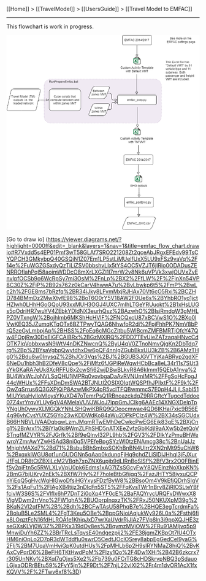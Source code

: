 [[Home]] > [[TravelModel]] > [[UsersGuide]] > [[Travel Model to EMFAC]]

***

This flowchart is work in progress. 

![](https://github.com/BayAreaMetro/travel-model-one/blob/master/model-files/scripts/emfac/emfac_flow_chart.png)


[Go to draw io] (https://viewer.diagrams.net/?highlight=0000ff&edit=_blank&layers=1&nav=1&title=emfac_flow_chart.drawio#R7Vxdd5s4EP01Pmf3wT58GLAf7SRO221208Zt2qceAbJRgxEFEdv99TsCYQPCH3GMkybpQ40GSQjN1Z07Em1LP5stLiMUelfUxX5LU9xFSz9vaVq%2F14e%2FuWGZGSxdyQzTiLiZSV0bbshvLIx5tYS4OC5VZJT6jIRlo0ODADusZENRROflahPql58aoimWDDcO8mXrLXGZl1l7mrW2v8Nk6uVPVk3xwjOUVxZvEnvIpfOCSb9o6WcRpSy7mi3OsM%2FnLp%2BX2%2FfLW%2F%2FjnXn54VP8C30Z%2FjP%2B92s762z0kCarV4hwwA7u%2BvLbwkp6t5%2FmP%2BwLc2h%2FGE8ms7bRzfq%2BR34iJky8LFvmMxjRJHAx70Vt6cO5Rxi%2BCZHD784BMmDz2MwXtyfE98%2BoT6O0rY5V18AW2F0Ue6s%2BYhbRO1yo1jctHZlwh0LHhHGoGQoU93xxMUH3OGJ4UXC7mIhLTGeYRUuokt%2B1xHsLUGs5qOdriHR7wuYV4ZEbkYDldNX3eurhQsz%2BAzwhO%2BIsiRmdgW3gMHLPZ0VTxngW%2Bojhlmb6MKShHcHVlF%2FNCQxcU87xBCVwS1O%2BXo0lVwKEQ35JZumqKTqOTx6BZTPwyTQAG6NhwfoR2di%2FpjFhhPK7NmV8bPrQ5zeGyLmbpjAp%2BHSS%2FoEq6cMGcZitbu5WlBcmZMFBMRTjOfcY47Qw4FOpjRw30DsEiGFCAIBRx%2BGzMXIRQ%2FDD7TEvUieZATzaqaHNvcCdOTK7lqVobbxwsN9WtV4nDKZNwcnQ%2ByU4qV0ZTnoNmvQjgKn2DbTdq7rg%2Bp%2BYsaVgbpQwytdhxDw6pQF4nnIgZGubBkxUU3kZB%2B6AMzTHg0%2Bdu8w0InysqZ%2BhJOr3Vqs%2BJ%2BGUB3JGVTYjKaABRyp2gdXF6NeDu1hbh3hB2DfeV8cQpe%2FiMfz6fJGPiReWqwHCbBca8eL34r11s7SUt3sYkGKaRA7eUk8XcRFFU8x2cwSfi62wjDBwBLkvR8A6kImm15QEbA1nva%2BU4WxWcJoNVLSqQHU1jMPRq0vovbgaDaAvRVNUmIMR%2FFgSoHcFpgJ44cWHUx%2FFsXDnDmSWA2BTJNLtl2OSIXOIqtWQSPfhJPIlxtF%2F9k%2FOwZqSrrus6Q3GXPjQiP8AzwMkPX4pR5vcITFQBwmmcS7E0pH4JLjLSabI51MIUYktaHyIloMIoysYKuXD47oTemrPsQ1RBnoazckdgZ9RRGftcYTugcdTddoe07Z4vrYrqvYLUy6gV4AMeIaVUVJWJoJ7ippGmJCIkg6AAEc14XNGXDelpTpYNgUh0ywvXLMGQkYNhLSHQwiKBRQ9QOeocmwae4QD6IKHai7xic9B56E4g96vhCvsYUXZ5GYo23wKDDWdKo84aWu2DPkPClz4W%2BX34sSGCUdxB66HNBVLIVAADqbgwLzmJMqmRTwEMhDeCwkcPwEG6Eik83gE%2BXjCng1%2BrArx1%2BiYla0ki9WmZLFhSHD5nATXEeZvfzGbIKdjI9aAXw5b2etQoVSTnqfMZVYR%2FJGrfk%2Bf9eQlnvI32PL9hb%2FGV3%2FDIkYzPmuBHWewroYZmrAwYZwHSAd38ni0q5VPEfeBpgSYzWl0tzENAmcg38c%2BnUaIJzMhjghMAXd7%2Bd71%2BsbuBBhSmlxoSOKhBnBN4UIrr2XN2nMt95uChW6%2BxqxklWGU8ot1unGUDGNn5qAap0kdunqFjHq9chdZLiSlDlJHhql3jFJXurJfFgLOR8tCtZBXiLcM2VBqh7xpZNX6upjb9dLIRnBoSlSf%2BfV3rx2O0FBinEfSy2pjFtn5c5RWLXLyVpU0pk6Edms1xAG7IZsSGcyFwY8QVEInzNoXkpKN%2BmG7bjUKry2nEk%2BXfW7Hy%2F7holeBtbGfijgg%2FazJHTY58iyxuQCPnYiEqQ5gHvcWgHIGwoDfsiHGYxysFDzfByW8%2BBsoOm4V9kEfjQDrhSIgV%2Fs1AqFu1%2FIAgXB4tijz3nDlcFn5ST5%2FFqKvsTWr1nBrv8ZjRlOSLteYBffcivW3S6S%2FVlflx6hP7DnT2i0oXp4YF0cE%2BaFAQYrvcURQFvDWwxX8VigVDwm2rrVno%2FW1qhA%2BUOprplnqxzTK%2FRxJ50NKUXpM39g%2BKqN2VI2qfFM%2B%2Bdh%2BCFwTAsU58PhqB7e%2BHQE3egTcrdmFa%2BoIuB5Le2SML4%2FgT3Keu5OBe%2BppGNioiAqjukWy926L0a%2Fsthj6fix8LOqztFcN16fdHLROA1e1KhiqJxD7wrXaUVdrRjJIAz7FVp8ln3i9ppXQJHE3zseGXsKLVj0W3Z%2BPKx319dOy8es%2BqvmzMVjOW%2FRu91AMljvq5p9MnwiDuYh6ZZ%2BBrTRcLsTqvsE40ndgezpij2%2FE38jgmZKBpOt7lU4OTxHM6niOpLo2D7pR3dWTddflu0swrD5CedtJOclOSrey8abpEgGedCel9yaG%2Flj%2BM7UqaVmHyiGpK0utdHUs%2FpMHLb6p2H9slRYNMaZ8hiQ%2BvKAxCyPqrD6%2BeFH6TKtHwdPpM%2Flzy1Qo%2F4Dw1XHi%2B42B6zkcrx7r305UnNKv%2BXql7qOjxs5Xe2%2Fb739u0FCrTG8cHDSkrvpNBQ3pSdauoLGjxaODRrBEtu59%2FvY5jn%2F9Dt%2F7njL22vIXI2%2Fr4m1dvOR1AcX1fxKQVV%2F%2FTwv6xf8%3D)